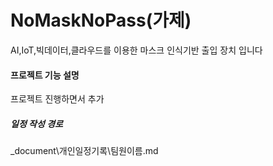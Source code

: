 # NoMaskNoPass(가제)
AI,IoT,빅데이터,클라우드를 이용한 마스크 인식기반 출입 장치 입니다



#### 프로젝트 기능 설명

프로젝트 진행하면서 추가



##### 일정 작성 경로

_document\개인일정기록\팀원이름.md

